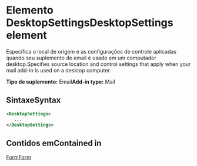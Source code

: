 # <a name="desktopsettings-element"></a><span data-ttu-id="89404-101">Elemento DesktopSettings</span><span class="sxs-lookup"><span data-stu-id="89404-101">DesktopSettings element</span></span>

<span data-ttu-id="89404-102">Especifica o local de origem e as configurações de controle aplicadas quando seu suplemento de email é usado em um computador desktop.</span><span class="sxs-lookup"><span data-stu-id="89404-102">Specifies source location and control settings that apply when your mail add-in is used on a desktop computer.</span></span>

<span data-ttu-id="89404-103">**Tipo de suplemento:** Email</span><span class="sxs-lookup"><span data-stu-id="89404-103">**Add-in type:** Mail</span></span>

## <a name="syntax"></a><span data-ttu-id="89404-104">Sintaxe</span><span class="sxs-lookup"><span data-stu-id="89404-104">Syntax</span></span>

```XML
<DesktopSettings>
   ...
</DesktopSettings>
```

## <a name="contained-in"></a><span data-ttu-id="89404-105">Contidos em</span><span class="sxs-lookup"><span data-stu-id="89404-105">Contained in</span></span>

[<span data-ttu-id="89404-106">Form</span><span class="sxs-lookup"><span data-stu-id="89404-106">Form</span></span>](form.md)

